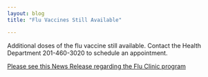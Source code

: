 ```yaml
---
layout: blog
title: "Flu Vaccines Still Available"

---
```

Additional doses of the flu vaccine still available. Contact the Health Department 201-460-3020 to schedule an appointment. 

[Please see this News Release regarding the Flu Clinic program](https://storage.googleapis.com/static.rutherford-nj.com/health/Influenza%20Vaccine%20Program%20-%202020%20Update%20-%20Additional%20vaccine%20Available.pdf)
